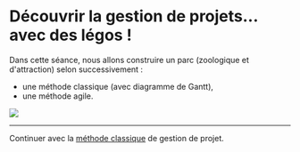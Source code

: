 # Découvrir la gestion de projets... avec des légos !

Dans cette séance, nous allons construire un parc (zoologique et d'attraction) selon successivement :

- une méthode classique (avec diagramme de Gantt),
- une méthode agile.

<a href="https://education.lego.com/en-us/products/community-starter-set/9389">
<img src="http://images.brickset.com/sets/images/9389-1.jpg" />
</a>

---

Continuer avec la [méthode classique](gantt.md) de gestion de projet.